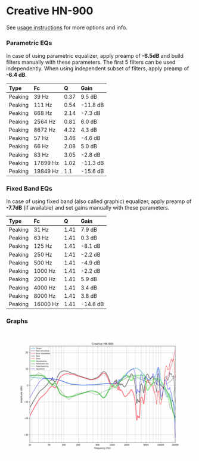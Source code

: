 # Creative HN-900
See [usage instructions](https://github.com/jaakkopasanen/AutoEq#usage) for more options and info.

### Parametric EQs
In case of using parametric equalizer, apply preamp of **-6.5dB** and build filters manually
with these parameters. The first 5 filters can be used independently.
When using independent subset of filters, apply preamp of **-6.4 dB**.

| Type    | Fc       |    Q | Gain     |
|:--------|:---------|:-----|:---------|
| Peaking | 39 Hz    | 0.37 | 9.5 dB   |
| Peaking | 111 Hz   | 0.54 | -11.8 dB |
| Peaking | 668 Hz   | 2.14 | -7.3 dB  |
| Peaking | 2564 Hz  | 0.81 | 6.0 dB   |
| Peaking | 8672 Hz  | 4.22 | 4.3 dB   |
| Peaking | 57 Hz    | 3.46 | -4.6 dB  |
| Peaking | 66 Hz    | 2.08 | 5.0 dB   |
| Peaking | 83 Hz    | 3.05 | -2.8 dB  |
| Peaking | 17899 Hz | 1.02 | -11.3 dB |
| Peaking | 19849 Hz | 1.1  | -15.6 dB |

### Fixed Band EQs
In case of using fixed band (also called graphic) equalizer, apply preamp of **-7.7dB**
(if available) and set gains manually with these parameters.

| Type    | Fc       |    Q | Gain     |
|:--------|:---------|:-----|:---------|
| Peaking | 31 Hz    | 1.41 | 7.9 dB   |
| Peaking | 63 Hz    | 1.41 | 0.3 dB   |
| Peaking | 125 Hz   | 1.41 | -8.1 dB  |
| Peaking | 250 Hz   | 1.41 | -2.2 dB  |
| Peaking | 500 Hz   | 1.41 | -4.9 dB  |
| Peaking | 1000 Hz  | 1.41 | -2.2 dB  |
| Peaking | 2000 Hz  | 1.41 | 5.9 dB   |
| Peaking | 4000 Hz  | 1.41 | 3.4 dB   |
| Peaking | 8000 Hz  | 1.41 | 3.8 dB   |
| Peaking | 16000 Hz | 1.41 | -14.6 dB |

### Graphs
![](./Creative%20HN-900.png)
